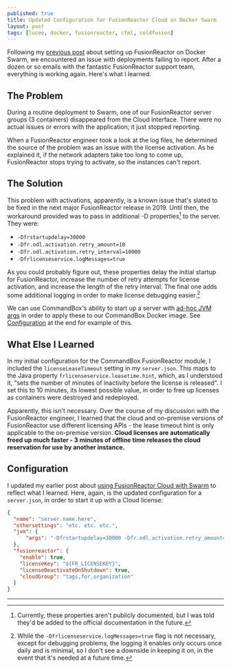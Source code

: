 ```yaml
---
published: true
title: Updated Configuration for FusionReactor Cloud on Docker Swarm
layout: post
tags: [lucee, docker, fusionreactor, cfml, coldfusion]
---
```

Following my [previous post](/2018/11/21/installing-fusionreactor-for-docker-swarm.html) about setting up FusionReactor on Docker Swarm, we encountered an issue with deployments failing to report. After a dozen or so emails with the fantastic FusionReactor support team, everything is working again. Here's what I learned.
<!--more-->

## The Problem

During a routine deployment to Swarm, one of our FusionReactor server groups (3 containers) disappeared from the Cloud interface. There were no actual issues or errors with the application; it just stopped reporting.

When a FusionReactor engineer took a look at the log files, he determined the source of the problem was an issue with the license activation. As he explained it, if the network adapters take too long to come up, FusionReactor stops trying to activate, so the instances can't report.

## The Solution

This problem with activations, apparently, is a known issue that's slated to be fixed in the next major FusionReactor release in 2019. Until then, the workaround provided was to pass in additional -D properties[^1] to the server. They were:

- `-Dfrstartupdelay=30000`
- `-Dfr.odl.activation.retry_amount=10`
- `-Dfr.odl.activation.retry_interval=10000`
- `-Dfrlicenseservice.logMessages=true`

As you could probably figure out, these properties delay the initial startup for FusionReactor, increase the number of retry attempts for license activation, and increase the length of the retry interval. The final one adds some additional logging in order to make license debugging easier.[^2]

We can use CommandBox's ability to start up a server with [ad-hoc JVM args](https://commandbox.ortusbooks.com/embedded-server/configuring-your-server/jvm-args#ad-hoc-jvm-args) in order to apply these to our CommandBox Docker image. See [Configuration](#configuration) at the end for example of this.

## What Else I Learned

In my initial configuration for the CommandBox FusionReactor module, I included the  `licenseLeaseTimeout` setting in my `server.json`. This maps to the Java property `frlicenseservice.leasetime.hint`, which, as I understood it, "sets the number of minutes of inactivity before the license is released". I set this to 10 minutes, its lowest possible value, in order to free up licenses as containers were destroyed and redeployed.

Apparently, this isn't necessary. Over the course of my discussion with the FusionReactor engineer, I learned that the cloud and on-premise versions of FusionReactor use different licensing APIs - the lease timeout hint is only applicable to the on-premise version. **Cloud licenses are automatically freed up much faster - 3 minutes of offline time releases the cloud reservation for use by another instance.**

## Configuration

I updated my earlier post about [using FusionReactor Cloud with Swarm](/2018/11/21/installing-fusionreactor-for-docker-swarm.html) to reflect what I learned. Here, again, is the updated configuration for a `server.json`, in order to start it up with a Cloud license:

```json
{
  "name": "server.name.here",
  "othersettings": "etc. etc. etc.",
  "jvm": {
      "args": "-Dfrstartupdelay=30000 -Dfr.odl.activation.retry_amount=10 -Dfr.odl.activation.retry_interval=10000 -Dfrlicenseservice.logMessages=true"
  },
  "fusionreactor": {
    "enable": true,
    "licenseKey": "${FR_LICENSEKEY}",
    "licenseDeactivateOnShutdown": true,
    "cloudGroup": "tags,for,organization"
  }
}
```

___
[^1]: Currently, these properties aren't publicly documented, but I was told they'd be added to the official documentation in the future.
[^2]: While the `-Dfrlicenseservice.logMessages=true` flag is not necessary, except for debugging problems, the logging it enables only occurs once daily and is minimal, so I don't see a downside in keeping it on, in the event that it's needed at a future time.